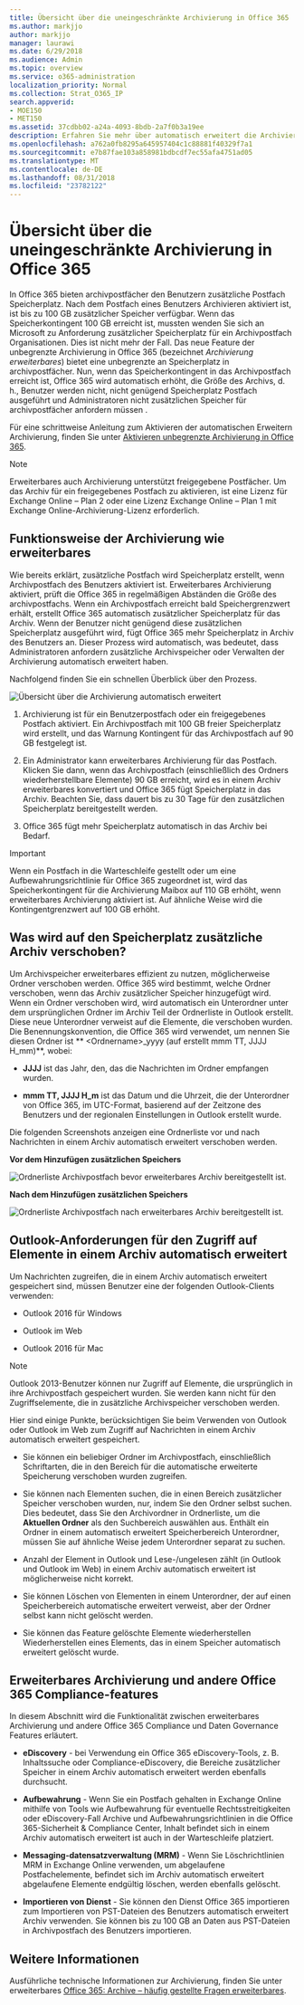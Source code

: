 ```yaml
---
title: Übersicht über die uneingeschränkte Archivierung in Office 365
ms.author: markjjo
author: markjjo
manager: laurawi
ms.date: 6/29/2018
ms.audience: Admin
ms.topic: overview
ms.service: o365-administration
localization_priority: Normal
ms.collection: Strat_O365_IP
search.appverid:
- MOE150
- MET150
ms.assetid: 37cdbb02-a24a-4093-8bdb-2a7f0b3a19ee
description: Erfahren Sie mehr über automatisch erweitert die Archivierung in Office 365, unbegrenzte Archivierung für Exchange Online-Postfächer enthält.
ms.openlocfilehash: a762a0fb8295a645957404c1c88881f40329f7a1
ms.sourcegitcommit: e7b87fae103a858981bdbcdf7ec55afa4751ad05
ms.translationtype: MT
ms.contentlocale: de-DE
ms.lasthandoff: 08/31/2018
ms.locfileid: "23782122"
---
```

# <a name="overview-of-unlimited-archiving-in-office-365"></a>Übersicht über die uneingeschränkte Archivierung in Office 365

In Office 365 bieten archivpostfächer den Benutzern zusätzliche Postfach Speicherplatz. Nach dem Postfach eines Benutzers Archivieren aktiviert ist, ist bis zu 100 GB zusätzlicher Speicher verfügbar. Wenn das Speicherkontingent 100 GB erreicht ist, mussten wenden Sie sich an Microsoft zu Anforderung zusätzlicher Speicherplatz für ein Archivpostfach Organisationen. Dies ist nicht mehr der Fall. Das neue Feature der unbegrenzte Archivierung in Office 365 (bezeichnet *Archivierung erweiterbares*) bietet eine unbegrenzte an Speicherplatz in archivpostfächer. Nun, wenn das Speicherkontingent in das Archivpostfach erreicht ist, Office 365 wird automatisch erhöht, die Größe des Archivs, d. h., Benutzer werden nicht, nicht genügend Speicherplatz Postfach ausgeführt und Administratoren nicht zusätzlichen Speicher für archivpostfächer anfordern müssen .
  
Für eine schrittweise Anleitung zum Aktivieren der automatischen Erweitern Archivierung, finden Sie unter [Aktivieren unbegrenzte Archivierung in Office 365](enable-unlimited-archiving.md).
  
> [!NOTE]
> Erweiterbares auch Archivierung unterstützt freigegebene Postfächer. Um das Archiv für ein freigegebenes Postfach zu aktivieren, ist eine Lizenz für Exchange Online – Plan 2 oder eine Lizenz Exchange Online – Plan 1 mit Exchange Online-Archivierung-Lizenz erforderlich. 
  
## <a name="how-auto-expanding-archiving-works"></a>Funktionsweise der Archivierung wie erweiterbares

Wie bereits erklärt, zusätzliche Postfach wird Speicherplatz erstellt, wenn Archivpostfach des Benutzers aktiviert ist. Erweiterbares Archivierung aktiviert, prüft die Office 365 in regelmäßigen Abständen die Größe des archivpostfachs. Wenn ein Archivpostfach erreicht bald Speichergrenzwert erhält, erstellt Office 365 automatisch zusätzlicher Speicherplatz für das Archiv. Wenn der Benutzer nicht genügend diese zusätzlichen Speicherplatz ausgeführt wird, fügt Office 365 mehr Speicherplatz in Archiv des Benutzers an. Dieser Prozess wird automatisch, was bedeutet, dass Administratoren anfordern zusätzliche Archivspeicher oder Verwalten der Archivierung automatisch erweitert haben. 
  
Nachfolgend finden Sie ein schnellen Überblick über den Prozess.
  
![Übersicht über die Archivierung automatisch erweitert](media/74355385-d990-44fe-8a87-6c3639d1f63f.png)
  
1. Archivierung ist für ein Benutzerpostfach oder ein freigegebenes Postfach aktiviert. Ein Archivpostfach mit 100 GB freier Speicherplatz wird erstellt, und das Warnung Kontingent für das Archivpostfach auf 90 GB festgelegt ist.
    
2. Ein Administrator kann erweiterbares Archivierung für das Postfach. Klicken Sie dann, wenn das Archivpostfach (einschließlich des Ordners wiederherstellbare Elemente) 90 GB erreicht, wird es in einem Archiv erweiterbares konvertiert und Office 365 fügt Speicherplatz in das Archiv. Beachten Sie, dass dauert bis zu 30 Tage für den zusätzlichen Speicherplatz bereitgestellt werden.
    
3. Office 365 fügt mehr Speicherplatz automatisch in das Archiv bei Bedarf.
  
> [!IMPORTANT]
> Wenn ein Postfach in die Warteschleife gestellt oder um eine Aufbewahrungsrichtlinie für Office 365 zugeordnet ist, wird das Speicherkontingent für die Archivierung Maibox auf 110 GB erhöht, wenn erweiterbares Archivierung aktiviert ist. Auf ähnliche Weise wird die Kontingentgrenzwert auf 100 GB erhöht.

## <a name="what-gets-moved-to-the-additional-archive-storage-space"></a>Was wird auf den Speicherplatz zusätzliche Archiv verschoben?

Um Archivspeicher erweiterbares effizient zu nutzen, möglicherweise Ordner verschoben werden. Office 365 wird bestimmt, welche Ordner verschoben, wenn das Archiv zusätzlicher Speicher hinzugefügt wird. Wenn ein Ordner verschoben wird, wird automatisch ein Unterordner unter dem ursprünglichen Ordner im Archiv Teil der Ordnerliste in Outlook erstellt. Diese neue Unterordner verweist auf die Elemente, die verschoben wurden. Die Benennungskonvention, die Office 365 wird verwendet, um nennen Sie diesen Ordner ist ** \<Ordnername\>_yyyy (auf erstellt mmm TT, JJJJ H_mm)**, wobei: 
  
- **JJJJ** ist das Jahr, den, das die Nachrichten im Ordner empfangen wurden. 
    
- **mmm TT, JJJJ H_m** ist das Datum und die Uhrzeit, die der Unterordner von Office 365, im UTC-Format, basierend auf der Zeitzone des Benutzers und der regionalen Einstellungen in Outlook erstellt wurde. 
    
Die folgenden Screenshots anzeigen eine Ordnerliste vor und nach Nachrichten in einem Archiv automatisch erweitert verschoben werden.
  
 **Vor dem Hinzufügen zusätzlichen Speichers**
  
![Ordnerliste Archivpostfach bevor erweiterbares Archiv bereitgestellt ist.](media/5d6d6420-e562-4912-aaab-1c111762b3f6.png)
  
 **Nach dem Hinzufügen zusätzlichen Speichers**
  
![Ordnerliste Archivpostfach nach erweiterbares Archiv bereitgestellt ist.](media/c03c5f51-23fa-4fc2-b887-7e7e5cce30da.png)
  
## <a name="outlook-requirements-for-accessing-items-in-an-auto-expanded-archive"></a>Outlook-Anforderungen für den Zugriff auf Elemente in einem Archiv automatisch erweitert

Um Nachrichten zugreifen, die in einem Archiv automatisch erweitert gespeichert sind, müssen Benutzer eine der folgenden Outlook-Clients verwenden:
  
- Outlook 2016 für Windows
    
- Outlook im Web 
    
- Outlook 2016 für Mac 
    
> [!NOTE]
> Outlook 2013-Benutzer können nur Zugriff auf Elemente, die ursprünglich in ihre Archivpostfach gespeichert wurden. Sie werden kann nicht für den Zugriffselemente, die in zusätzliche Archivspeicher verschoben werden. 
  
Hier sind einige Punkte, berücksichtigen Sie beim Verwenden von Outlook oder Outlook im Web zum Zugriff auf Nachrichten in einem Archiv automatisch erweitert gespeichert.
  
- Sie können ein beliebiger Ordner im Archivpostfach, einschließlich Schriftarten, die in den Bereich für die automatische erweiterte Speicherung verschoben wurden zugreifen.
    
- Sie können nach Elementen suchen, die in einen Bereich zusätzlicher Speicher verschoben wurden, nur, indem Sie den Ordner selbst suchen. Dies bedeutet, dass Sie den Archivordner in Ordnerliste, um die **Aktuellen Ordner** als den Suchbereich auswählen aus. Enthält ein Ordner in einem automatisch erweitert Speicherbereich Unterordner, müssen Sie auf ähnliche Weise jedem Unterordner separat zu suchen. 
    
- Anzahl der Element in Outlook und Lese-/ungelesen zählt (in Outlook und Outlook im Web) in einem Archiv automatisch erweitert ist möglicherweise nicht korrekt.
    
- Sie können Löschen von Elementen in einem Unterordner, der auf einen Speicherbereich automatische erweitert verweist, aber der Ordner selbst kann nicht gelöscht werden.
    
- Sie können das Feature gelöschte Elemente wiederherstellen Wiederherstellen eines Elements, das in einem Speicher automatisch erweitert gelöscht wurde.
  
## <a name="auto-expanding-archiving-and-other-office-365-compliance-features"></a>Erweiterbares Archivierung und andere Office 365 Compliance-features

In diesem Abschnitt wird die Funktionalität zwischen erweiterbares Archivierung und andere Office 365 Compliance und Daten Governance Features erläutert.
  
- **eDiscovery** - bei Verwendung ein Office 365 eDiscovery-Tools, z. B. Inhaltssuche oder Compliance-eDiscovery, die Bereiche zusätzlicher Speicher in einem Archiv automatisch erweitert werden ebenfalls durchsucht.
    
- **Aufbewahrung** - Wenn Sie ein Postfach gehalten in Exchange Online mithilfe von Tools wie Aufbewahrung für eventuelle Rechtsstreitigkeiten oder eDiscovery-Fall Archive und Aufbewahrungsrichtlinien in die Office 365-Sicherheit &amp; Compliance Center, Inhalt befindet sich in einem Archiv automatisch erweitert ist auch in der Warteschleife platziert.
    
- **Messaging-datensatzverwaltung (MRM)** - Wenn Sie Löschrichtlinien MRM in Exchange Online verwenden, um abgelaufene Postfachelemente, befindet sich im Archiv automatisch erweitert abgelaufene Elemente endgültig löschen, werden ebenfalls gelöscht.
    
- **Importieren von Dienst** - Sie können den Dienst Office 365 importieren zum Importieren von PST-Dateien des Benutzers automatisch erweitert Archiv verwenden. Sie können bis zu 100 GB an Daten aus PST-Dateien in Archivpostfach des Benutzers importieren. 

## <a name="more-information"></a>Weitere Informationen

Ausführliche technische Informationen zur Archivierung, finden Sie unter erweiterbares [Office 365: Archive – häufig gestellte Fragen erweiterbares](https://blogs.technet.microsoft.com/exchange/2018/04/09/office-365-auto-expanding-archives-faq/).